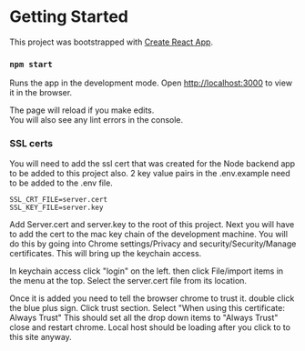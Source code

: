 # Getting Started
This project was bootstrapped with [Create React App](https://github.com/facebook/create-react-app).

### `npm start`

Runs the app in the development mode.
Open [http://localhost:3000](http://localhost:3000) to view it in the browser.

The page will reload if you make edits.\
You will also see any lint errors in the console.

### SSL certs
You will need to add the ssl cert that was created for the Node backend app to be added to this project also.  2 key value pairs in the .env.example need to be added to the .env file. 
```
SSL_CRT_FILE=server.cert 
SSL_KEY_FILE=server.key
```
 Add Server.cert and server.key to the root of this project.  Next you will have to add the cert to the mac key chain of the development machine.  You will do this by going into 
 Chrome settings/Privacy and security/Security/Manage certificates.  This will bring up the keychain access.  

In keychain access click "login" on the left. then click File/import items in the menu at the top. Select the server.cert file from its location.  

Once it is added you need to tell the browser chrome to trust it.  double click the blue plus sign.  Click trust section. Select "When using this certificate: Always Trust"  This should set all the drop down items to "Always Trust"  close and restart chrome.  Local host should be loading after you click to to this site anyway.  
